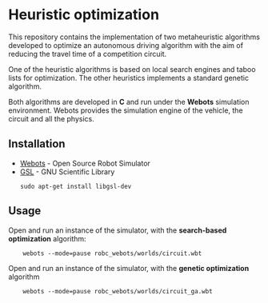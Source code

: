 # Heuristic optimization
This repository contains the implementation of two metaheuristic algorithms developed to optimize an autonomous driving algorithm with the aim of reducing the travel time of a competition circuit.

One of the heuristic algorithms is based on local search engines and taboo lists for optimization. The other heuristics implements a standard genetic algorithm.

Both algorithms are developed in **C** and run under the **Webots** simulation environment. Webots provides the simulation engine of the vehicle, the circuit and all the physics.

## Installation

 - [Webots](https://cyberbotics.com/) -   Open Source Robot Simulator 
 - [GSL](https://www.gnu.org/software/gsl/) - GNU Scientific Library
	```
	sudo apt-get install libgsl-dev 
	```

## Usage

Open and run an instance of the simulator, with the **search-based optimization** algorithm:
```
	webots --mode=pause robc_webots/worlds/circuit.wbt
```

Open and run an instance of the simulator, with the **genetic optimization** algorithm
```
	webots --mode=pause robc_webots/worlds/circuit_ga.wbt
```
